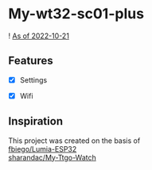 # My-wt32-sc01-plus
! [As of 2022-10-21](/images/home.jpg)

## Features
- [x] Settings 
- [x] Wifi


## Inspiration
This project was created on the basis of <br>
[fbiego/Lumia-ESP32](https://github.com/fbiego/Lumia-ESP32)<br> 
[sharandac/My-Ttgo-Watch](https://github.com/sharandac/My-Ttgo-Watch)<br>
